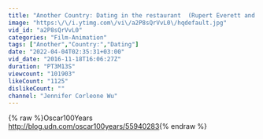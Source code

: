 ```yaml
---
title: "Another Country: Dating in the restaurant  (Rupert Everett and Cary Elwes)"
image: "https:\/\/i.ytimg.com\/vi\/a2P8sQrVvL0\/hqdefault.jpg"
vid_id: "a2P8sQrVvL0"
categories: "Film-Animation"
tags: ["Another","Country:","Dating"]
date: "2022-04-04T02:35:31+03:00"
vid_date: "2016-11-18T16:06:27Z"
duration: "PT3M13S"
viewcount: "101903"
likeCount: "1125"
dislikeCount: ""
channel: "Jennifer Corleone Wu"
---
```

{% raw %}Oscar100Years<br /><a rel="nofollow" target="blank" href="http://blog.udn.com/oscar100years/55940283">http://blog.udn.com/oscar100years/55940283</a>{% endraw %}
